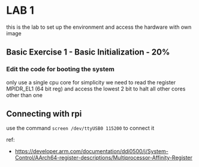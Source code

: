 
# LAB 1

this is the lab to set up the environment and access the hardware with own image

## Basic Exercise 1 - Basic Initialization - 20%

### Edit the code for booting the system

only use a single cpu core for simplicity
we need to read the register MPIDR_EL1 (64 bit reg) and access the lowest 2 bit to halt all other cores other than one

## Connecting with rpi

use the command `screen /dev/ttyUSB0 115200` to connect it

ref:
* https://developer.arm.com/documentation/ddi0500/j/System-Control/AArch64-register-descriptions/Multiprocessor-Affinity-Register
